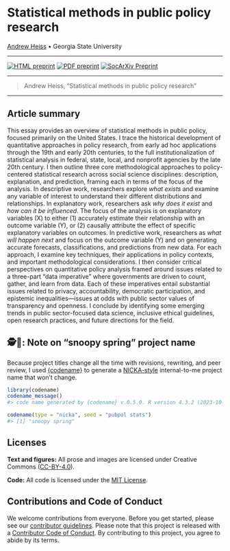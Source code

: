 # Statistical methods in public policy research


<!-- README.md is generated from README.qmd. Please edit that file -->

[Andrew Heiss](https://www.andrewheiss.com) • Georgia State University

------------------------------------------------------------------------

<!-- badges: start -->

[![HTML preprint](https://img.shields.io/badge/HTML%20preprint-FF851B.png)](https://stats.andrewheiss.com/snoopy-spring/) [![PDF preprint](https://img.shields.io/badge/PDF%20preprint-3D9970.png)](https://stats.andrewheiss.com/snoopy-spring/heiss-statistics-public-policy.pdf) [![SocArXiv Preprint](https://img.shields.io/badge/SocArXiv%20preprint-10.31235%2Fosf.io%2Fcwymb-blue)](https://doi.org/10.31235/osf.io/cwymb)
<!-- badges: end -->

------------------------------------------------------------------------

> Andrew Heiss, “Statistical methods in public policy research”

------------------------------------------------------------------------

## Article summary

This essay provides an overview of statistical methods in public policy, focused primarily on the United States. I trace the historical development of quantitative approaches in policy research, from early ad hoc applications through the 19th and early 20th centuries, to the full institutionalization of statistical analysis in federal, state, local, and nonprofit agencies by the late 20th century. I then outline three core methodological approaches to policy-centered statistical research across social science disciplines: description, explanation, and prediction, framing each in terms of the focus of the analysis. In descriptive work, researchers explore *what exists* and examine any variable of interest to understand their different distributions and relationships. In explanatory work, researchers ask *why does it exist* and *how can it be influenced*. The focus of the analysis is on explanatory variables (X) to either (1) accurately estimate their relationship with an outcome variable (Y), or (2) causally attribute the effect of specific explanatory variables on outcomes. In predictive work, researchers as *what will happen next* and focus on the outcome variable (Y) and on generating accurate forecasts, classifications, and predictions from new data. For each approach, I examine key techniques, their applications in policy contexts, and important methodological considerations. I then consider critical perspectives on quantitative policy analysis framed around issues related to a three-part “data imperative” where governments are driven to count, gather, and learn from data. Each of these imperatives entail substantial issues related to privacy, accountability, democratic participation, and epistemic inequalities—issues at odds with public sector values of transparency and openness. I conclude by identifying some emerging trends in public sector-focused data science, inclusive ethical guidelines, open research practices, and future directions for the field.

## 🕵️🌸: Note on “snoopy spring” project name

Because project titles change all the time with revisions, rewriting, and peer review, I used [{codename}](http://svmiller.com/codename/) to generate a [NICKA-style](https://www.designation-systems.net/usmilav/codenames.html) internal-to-me project name that won’t change.

``` r
library(codename)
codename_message()
#> code name generated by {codename} v.0.5.0. R version 4.3.2 (2023-10-31).

codename(type = "nicka", seed = "pubpol stats")
#> [1] "snoopy spring"
```

## Licenses

**Text and figures:** All prose and images are licensed under Creative Commons ([CC-BY-4.0](http://creativecommons.org/licenses/by/4.0/)).

**Code:** All code is licensed under the [MIT License](LICENSE.md).

## Contributions and Code of Conduct

We welcome contributions from everyone. Before you get started, please see our [contributor guidelines](CONTRIBUTING.md). Please note that this project is released with a [Contributor Code of Conduct](https://contributor-covenant.org/version/2/0/CODE_OF_CONDUCT.html). By contributing to this project, you agree to abide by its terms.
